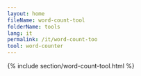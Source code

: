 ```yaml
---
layout: home
fileName: word-count-tool
folderName: tools
lang: it
permalink: /it/word-count-too
tool: word-counter
---
```

{% include section/word-count-tool.html %}